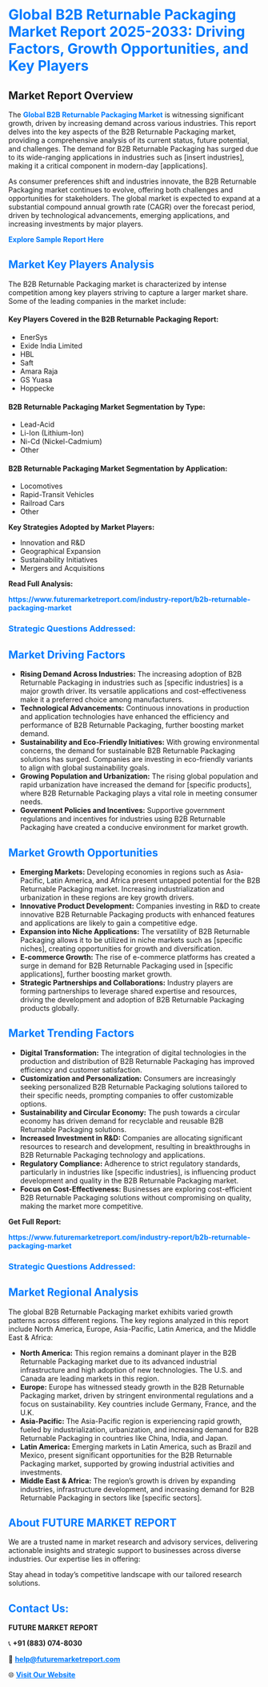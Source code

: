 <h1 style="color: #007BFF;">Global B2B Returnable Packaging Market Report 2025-2033: Driving Factors, Growth Opportunities, and Key Players</h1>

<section id="overview">
<h2>Market Report Overview</h2>
<p>The <a href="https://www.futuremarketreport.com/industry-report/b2b-returnable-packaging-market" style="color: #007BFF; text-decoration: none;"><strong>Global B2B Returnable Packaging Market</strong></a> is witnessing significant growth, driven by increasing demand across various industries. This report delves into the key aspects of the B2B Returnable Packaging market, providing a comprehensive analysis of its current status, future potential, and challenges. The demand for B2B Returnable Packaging has surged due to its wide-ranging applications in industries such as [insert industries], making it a critical component in modern-day [applications].</p>
<p>As consumer preferences shift and industries innovate, the B2B Returnable Packaging market continues to evolve, offering both challenges and opportunities for stakeholders. The global market is expected to expand at a substantial compound annual growth rate (CAGR) over the forecast period, driven by technological advancements, emerging applications, and increasing investments by major players.</p>
</section>

<section id="overview">
<p><a href="https://www.futuremarketreport.com/request-sample/reportId=35293" style="color: #007BFF; text-decoration: none;"><strong>Explore Sample Report Here</strong></a></p>
</section>

<section id="key-players">
<h2 style="color: #007BFF;">Market Key Players Analysis</h2>
<p>The B2B Returnable Packaging market is characterized by intense competition among key players striving to capture a larger market share. Some of the leading companies in the market include:</p>
<h4>Key Players Covered in the B2B Returnable Packaging Report:</h4>
<ul><li>EnerSys</li><li>Exide India Limited</li><li>HBL</li><li>Saft</li><li>Amara Raja</li><li>GS Yuasa</li><li>Hoppecke</li></ul>
<h4>B2B Returnable Packaging Market Segmentation by Type:</h4>
<ul><li>Lead-Acid</li><li>Li-Ion (Lithium-Ion)</li><li>Ni-Cd (Nickel-Cadmium)</li><li>Other</li></ul>

<h4>B2B Returnable Packaging Market Segmentation by Application:</h4>
<ul><li>Locomotives</li><li>Rapid-Transit Vehicles</li><li>Railroad Cars</li><li>Other</li></ul>
<p><strong>Key Strategies Adopted by Market Players:</strong></p>
<ul>
<li>Innovation and R&D</li>
<li>Geographical Expansion</li>
<li>Sustainability Initiatives</li>
<li>Mergers and Acquisitions</li>
</ul>
</section>

<section>
<p><strong>Read Full Analysis: </strong></p><a href="https://www.futuremarketreport.com/industry-report/b2b-returnable-packaging-market" style="color: #007BFF; text-decoration: none;"><strong>https://www.futuremarketreport.com/industry-report/b2b-returnable-packaging-market</strong></a>
<h3 style="color: #007BFF;">Strategic Questions Addressed:</h3>
</section>

<section id="driving-factors">
<h2 style="color: #007BFF;">Market Driving Factors</h2>
<ul>
<li><strong>Rising Demand Across Industries:</strong> The increasing adoption of B2B Returnable Packaging in industries such as [specific industries] is a major growth driver. Its versatile applications and cost-effectiveness make it a preferred choice among manufacturers.</li>
<li><strong>Technological Advancements:</strong> Continuous innovations in production and application technologies have enhanced the efficiency and performance of B2B Returnable Packaging, further boosting market demand.</li>
<li><strong>Sustainability and Eco-Friendly Initiatives:</strong> With growing environmental concerns, the demand for sustainable B2B Returnable Packaging solutions has surged. Companies are investing in eco-friendly variants to align with global sustainability goals.</li>
<li><strong>Growing Population and Urbanization:</strong> The rising global population and rapid urbanization have increased the demand for [specific products], where B2B Returnable Packaging plays a vital role in meeting consumer needs.</li>
<li><strong>Government Policies and Incentives:</strong> Supportive government regulations and incentives for industries using B2B Returnable Packaging have created a conducive environment for market growth.</li>
</ul>
</section>

<section id="growth-opportunities">
<h2 style="color: #007BFF;">Market Growth Opportunities</h2>
<ul>
<li><strong>Emerging Markets:</strong> Developing economies in regions such as Asia-Pacific, Latin America, and Africa present untapped potential for the B2B Returnable Packaging market. Increasing industrialization and urbanization in these regions are key growth drivers.</li>
<li><strong>Innovative Product Development:</strong> Companies investing in R&D to create innovative B2B Returnable Packaging products with enhanced features and applications are likely to gain a competitive edge.</li>
<li><strong>Expansion into Niche Applications:</strong> The versatility of B2B Returnable Packaging allows it to be utilized in niche markets such as [specific niches], creating opportunities for growth and diversification.</li>
<li><strong>E-commerce Growth:</strong> The rise of e-commerce platforms has created a surge in demand for B2B Returnable Packaging used in [specific applications], further boosting market growth.</li>
<li><strong>Strategic Partnerships and Collaborations:</strong> Industry players are forming partnerships to leverage shared expertise and resources, driving the development and adoption of B2B Returnable Packaging products globally.</li>
</ul>
</section>

<section id="trending-factors">
<h2 style="color: #007BFF;">Market Trending Factors</h2>
<ul>
<li><strong>Digital Transformation:</strong> The integration of digital technologies in the production and distribution of B2B Returnable Packaging has improved efficiency and customer satisfaction.</li>
<li><strong>Customization and Personalization:</strong> Consumers are increasingly seeking personalized B2B Returnable Packaging solutions tailored to their specific needs, prompting companies to offer customizable options.</li>
<li><strong>Sustainability and Circular Economy:</strong> The push towards a circular economy has driven demand for recyclable and reusable B2B Returnable Packaging solutions.</li>
<li><strong>Increased Investment in R&D:</strong> Companies are allocating significant resources to research and development, resulting in breakthroughs in B2B Returnable Packaging technology and applications.</li>
<li><strong>Regulatory Compliance:</strong> Adherence to strict regulatory standards, particularly in industries like [specific industries], is influencing product development and quality in the B2B Returnable Packaging market.</li>
<li><strong>Focus on Cost-Effectiveness:</strong> Businesses are exploring cost-efficient B2B Returnable Packaging solutions without compromising on quality, making the market more competitive.</li>
</ul>
</section>

<section>
<p><strong>Get Full Report: </strong></p><a href="https://www.futuremarketreport.com/industry-report/b2b-returnable-packaging-market" style="color: #007BFF; text-decoration: none;"><strong>https://www.futuremarketreport.com/industry-report/b2b-returnable-packaging-market</strong></a>
<h3 style="color: #007BFF;">Strategic Questions Addressed:</h3>
</section>


<section id="regional-analysis">
<h2 style="color: #007BFF;">Market Regional Analysis</h2>
<p>The global B2B Returnable Packaging market exhibits varied growth patterns across different regions. The key regions analyzed in this report include North America, Europe, Asia-Pacific, Latin America, and the Middle East & Africa:</p>
<ul>
<li><strong>North America:</strong> This region remains a dominant player in the B2B Returnable Packaging market due to its advanced industrial infrastructure and high adoption of new technologies. The U.S. and Canada are leading markets in this region.</li>
<li><strong>Europe:</strong> Europe has witnessed steady growth in the B2B Returnable Packaging market, driven by stringent environmental regulations and a focus on sustainability. Key countries include Germany, France, and the U.K.</li>
<li><strong>Asia-Pacific:</strong> The Asia-Pacific region is experiencing rapid growth, fueled by industrialization, urbanization, and increasing demand for B2B Returnable Packaging in countries like China, India, and Japan.</li>
<li><strong>Latin America:</strong> Emerging markets in Latin America, such as Brazil and Mexico, present significant opportunities for the B2B Returnable Packaging market, supported by growing industrial activities and investments.</li>
<li><strong>Middle East & Africa:</strong> The region’s growth is driven by expanding industries, infrastructure development, and increasing demand for B2B Returnable Packaging in sectors like [specific sectors].</li>
</ul>
</section>

<footer>
<h2 style="color: #007BFF;">About FUTURE MARKET REPORT</h2>
<p>We are a trusted name in market research and advisory services, delivering actionable insights and strategic support to businesses across diverse industries. Our expertise lies in offering:</p>

<p>Stay ahead in today’s competitive landscape with our tailored research solutions.</p>

<h2 style="color: #007BFF;">Contact Us:</h2>
<p><strong>FUTURE MARKET REPORT</strong></p>
<p>📞 <strong>+91 (883) 074-8030</strong></p>
<p>📧 <strong><a href="mailto:help@futuremarketreport.com" style="color: #007BFF;">help@futuremarketreport.com</a></strong></p>
<p>🌐 <strong><a href="https://www.futuremarketreport.com/" style="color: #007BFF;">Visit Our Website</a></strong></p>
</footer>